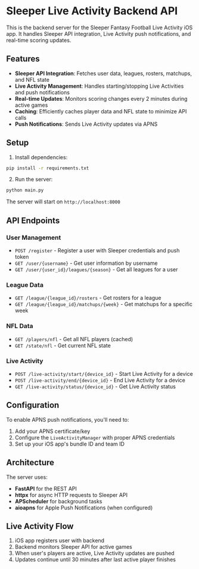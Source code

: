 # Sleeper Live Activity Backend API

This is the backend server for the Sleeper Fantasy Football Live Activity iOS app. It handles Sleeper API integration, Live Activity push notifications, and real-time scoring updates.

## Features

- **Sleeper API Integration**: Fetches user data, leagues, rosters, matchups, and NFL state
- **Live Activity Management**: Handles starting/stopping Live Activities and push notifications
- **Real-time Updates**: Monitors scoring changes every 2 minutes during active games
- **Caching**: Efficiently caches player data and NFL state to minimize API calls
- **Push Notifications**: Sends Live Activity updates via APNS

## Setup

1. Install dependencies:
```bash
pip install -r requirements.txt
```

2. Run the server:
```bash
python main.py
```

The server will start on `http://localhost:8000`

## API Endpoints

### User Management
- `POST /register` - Register a user with Sleeper credentials and push token
- `GET /user/{username}` - Get user information by username
- `GET /user/{user_id}/leagues/{season}` - Get all leagues for a user

### League Data
- `GET /league/{league_id}/rosters` - Get rosters for a league
- `GET /league/{league_id}/matchups/{week}` - Get matchups for a specific week

### NFL Data
- `GET /players/nfl` - Get all NFL players (cached)
- `GET /state/nfl` - Get current NFL state

### Live Activity
- `POST /live-activity/start/{device_id}` - Start Live Activity for a device
- `POST /live-activity/end/{device_id}` - End Live Activity for a device
- `GET /live-activity/status/{device_id}` - Get Live Activity status

## Configuration

To enable APNS push notifications, you'll need to:
1. Add your APNS certificate/key
2. Configure the `LiveActivityManager` with proper APNS credentials
3. Set up your iOS app's bundle ID and team ID

## Architecture

The server uses:
- **FastAPI** for the REST API
- **httpx** for async HTTP requests to Sleeper API
- **APScheduler** for background tasks
- **aioapns** for Apple Push Notifications (when configured)

## Live Activity Flow

1. iOS app registers user with backend
2. Backend monitors Sleeper API for active games
3. When user's players are active, Live Activity updates are pushed
4. Updates continue until 30 minutes after last active player finishes

